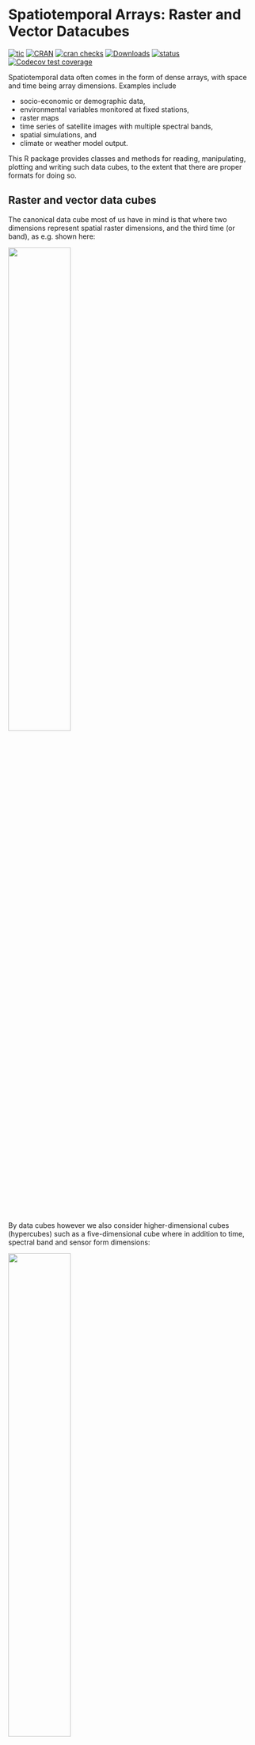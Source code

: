
# Spatiotemporal Arrays: Raster and Vector Datacubes

<!-- badges: start -->

[![tic](https://github.com/r-spatial/stars/workflows/tic/badge.svg?branch=main)](https://github.com/r-spatial/stars/actions)
[![CRAN](https://www.r-pkg.org/badges/version/stars)](https://cran.r-project.org/package=stars)
[![cran
checks](https://cranchecks.info/badges/worst/stars)](https://cran.r-project.org/web/checks/check_results_stars.html)
[![Downloads](https://cranlogs.r-pkg.org/badges/stars?color=brightgreen)](https://www.r-pkg.org/pkg/stars)
[![status](https://tinyverse.netlify.com/badge/stars)](https://CRAN.R-project.org/package=stars)
[![Codecov test
coverage](https://codecov.io/gh/r-spatial/stars/branch/main/graph/badge.svg)](https://app.codecov.io/gh/r-spatial/stars?branch=main)
<!-- badges: end -->

Spatiotemporal data often comes in the form of dense arrays, with space
and time being array dimensions. Examples include

  - socio-economic or demographic data,
  - environmental variables monitored at fixed stations,
  - raster maps
  - time series of satellite images with multiple spectral bands,
  - spatial simulations, and
  - climate or weather model output.

This R package provides classes and methods for reading, manipulating,
plotting and writing such data cubes, to the extent that there are
proper formats for doing so.

## Raster and vector data cubes

The canonical data cube most of us have in mind is that where two
dimensions represent spatial raster dimensions, and the third time (or
band), as e.g. shown here:

<img src="https://raw.githubusercontent.com/r-spatial/stars/master/images/cube1.png" width="50%" />

By data cubes however we also consider higher-dimensional cubes
(hypercubes) such as a five-dimensional cube where in addition to time,
spectral band and sensor form dimensions:

<img src="https://raw.githubusercontent.com/r-spatial/stars/master/images/cube2.png" width="50%" />

or lower-dimensional cubes such as a raster image:

``` r
suppressPackageStartupMessages(library(dplyr))
library(stars)
# Loading required package: abind
# Loading required package: sf
# Linking to GEOS 3.10.1, GDAL 3.4.0, PROJ 8.2.0; sf_use_s2() is TRUE
tif = system.file("tif/L7_ETMs.tif", package = "stars")
read_stars(tif) %>%
  slice(index = 1, along = "band") %>%
  plot()
```

![](man/figures/README-plot1-1.png)<!-- -->

Raster data do not need to be regular and aligned with North/East, and
package `stars` supports besides *regular* also *rotated*, *sheared*,
*rectilinear* and *curvilinear* rasters:

![](man/figures/README-plot2-1.png)<!-- -->

Vector data cubes arise when we do not have two regularly discretized
spatial dimensions, but a single dimension that points to distinct
spatial feature geometries, such as polygons (e.g. denoting
administrative regions):

<img src="https://raw.githubusercontent.com/r-spatial/stars/master/images/cube3.png" width="50%" />

or points (e.g. denoting sensor locations):

<img src="https://raw.githubusercontent.com/r-spatial/stars/master/images/cube4.png" width="50%" />

NetCDF’s CF-convention calls this a [discrete
axis](https://cfconventions.org/Data/cf-conventions/cf-conventions-1.8/cf-conventions.html#discrete-axis).

## NetCDF, GDAL

`stars` provides two functions to read data: `read_ncdf` and
`read_stars`, where the latter reads through GDAL. (In the future, both
will be integrated in `read_stars`.) For reading NetCDF files, package
`RNetCDF` is used, for reading through GDAL, package `sf` provides the
binary linking to GDAL.

For vector and raster operations, `stars` uses as much as possible the
routines available in GDAL and PROJ (e.g. `st_transform`, `rasterize`,
`polygonize`, `warp`). Read more about this in the vignette on
[vector-raster conversions, reprojection,
warping](https://r-spatial.github.io/stars/articles/stars5.html).

## Out-of-memory (on-disk) rasters

Package `stars` provides `stars_proxy` objects (currently only when read
through GDAL), which contain only the dimensions metadata and pointers
to the files on disk. These objects work lazily: reading and processing
data is postponed to the moment that pixels are really needed (at plot
time, or when writing to disk), and is done at the lowest spatial
resolution possible that still fulfills the resolution of the graphics
device. More details are found in the [stars proxy
vignette](https://r-spatial.github.io/stars/articles/stars2.html).

The following methods are currently available for `stars_proxy` objects:

``` r
methods(class = "stars_proxy")
#  [1] [               [[<-            [<-             adrop          
#  [5] aggregate       aperm           as.data.frame   c              
#  [9] coerce          dim             droplevels      filter         
# [13] hist            initialize      is.na           Math           
# [17] merge           mutate          Ops             plot           
# [21] predict         print           pull            rename         
# [25] select          show            slice           slotsFromS3    
# [29] split           st_apply        st_as_sf        st_as_stars    
# [33] st_crop         st_dimensions<- st_downsample   st_mosaic      
# [37] st_redimension  st_sample       st_set_bbox     transmute      
# [41] write_stars    
# see '?methods' for accessing help and source code
```

## Raster and vector time series analysis example

In the following, a curvilinear grid with hourly precipitation values of
a hurricane is imported and the first 12 time steps are plotted:

``` r
prec_file = system.file("nc/test_stageiv_xyt.nc", package = "stars")
(prec = read_ncdf(prec_file, curvilinear = c("lon", "lat"), ignore_bounds = TRUE))
# no 'var' specified, using Total_precipitation_surface_1_Hour_Accumulation
# other available variables:
#  time_bounds, lon, lat, time
# No projection information found in nc file. 
#  Coordinate variable units found to be degrees, 
#  assuming WGS84 Lat/Lon.
# stars object with 3 dimensions and 1 attribute
# attribute(s):
#                                            Min. 1st Qu. Median     Mean 3rd Qu.
# Total_precipitation_surface_1_... [kg/m^2]    0       0   0.75 4.143009    4.63
#                                              Max.
# Total_precipitation_surface_1_... [kg/m^2] 163.75
# dimension(s):
#      from  to                  offset   delta  refsys point
# x       1  87                      NA      NA  WGS 84    NA
# y       1 118                      NA      NA  WGS 84    NA
# time    1  23 2018-09-13 19:00:00 UTC 1 hours POSIXct    NA
#                              values x/y
# x    [87x118] -80.6113,...,-74.8822 [x]
# y      [87x118] 32.4413,...,37.6193 [y]
# time                           NULL    
# curvilinear grid
sf::read_sf(system.file("gpkg/nc.gpkg", package = "sf"), "nc.gpkg") %>%
  st_transform(st_crs(prec)) -> nc # transform from NAD27 to WGS84
nc_outline = st_union(st_geometry(nc))
plot_hook = function() plot(nc_outline, border = 'red', add = TRUE)
prec %>%
  slice(index = 1:12, along = "time") %>%
  plot(downsample = c(3, 3, 1), hook = plot_hook)
```

![](man/figures/README-plot3-1.png)<!-- -->

and next, intersected with with the counties of North Carolina, where
the maximum precipitation intensity was obtained per county, and
plotted:

``` r
a = aggregate(prec, by = nc, FUN = max)
plot(a, max.plot = 23, border = 'grey', lwd = .5)
```

![](man/figures/README-plot4-1.png)<!-- -->

We can integrate over (reduce) time, for instance to find out *when* the
maximum precipitation occurred. The following code finds the time index,
and then the corresponding time value:

``` r
index_max = function(x) ifelse(all(is.na(x)), NA, which.max(x))
st_apply(a, "geom", index_max) %>%
  mutate(when = st_get_dimension_values(a, "time")[.$index_max]) %>%
  select(when) %>%
  plot(key.pos = 1, main = "time of maximum precipitation")
```

![](man/figures/README-plot5-1.png)<!-- -->

## Other packages for data cubes

### [`gdalcubes`](https://github.com/appelmar/gdalcubes_R/)

Package `gdalcubes` can be used to create data cubes (or functions from
them) from image collections, sets of multi-band images with varying

  - spatial resolution
  - spatial extent
  - coordinate reference systems (e.g., spread over multiple UTM zones)
  - observation times

and does this by resampling and/or aggregating over space and/or time.
It reuses GDAL VRT’s and gdalwarp for spatial resampling and/or warping,
and handles temporal resampling or aggregation itself.

### [`ncdfgeom`](https://github.com/USGS-R/ncdfgeom)

`ncdfgeom` reads and writes vector data cubes from and to netcdf files
in a standards-compliant way.

### [`raster`](https://github.com/rspatial/raster/)

Package `raster` is a powerful package for handling raster maps and
stacks of raster maps both in memory and on disk, but does not address

  - non-raster time series,
  - multi-attribute rasters time series
  - rasters with mixed type attributes (e.g., numeric, logical, factor,
    POSIXct)
  - rectilinear or curvilinear rasters

A list of `stars` commands matching existing `raster` commands is found
in this
[wiki](https://github.com/r-spatial/stars/wiki/How-%60raster%60-functions-map-to-%60stars%60-functions).
A list of translations in the opposite direction (from `stars` to
`raster`) still needs to be made.

## Other `stars` resources:

  - blog posts: [first](https://r-spatial.org/r/2017/11/23/stars1.html),
    [second](https://www.r-spatial.org/r/2018/03/22/stars2.html),
    [third](https://www.r-spatial.org/r/2018/03/23/stars3.html)
  - vignettes:
    [first](https://r-spatial.github.io/stars/articles/stars1.html),
    [second](https://r-spatial.github.io/stars/articles/stars2.html),
    [third](https://r-spatial.github.io/stars/articles/stars3.html),
    [fourth](https://r-spatial.github.io/stars/articles/stars4.html),
    [fifth](https://r-spatial.github.io/stars/articles/stars5.html)
  - the original [R Consortium
    proposal](https://github.com/edzer/stars/blob/master/PROPOSAL.md).

### Acknowledgment

This project has been realized with financial
[support](https://www.r-consortium.org/blog/2017/04/03/q1-2017-isc-grants)
from the

<a href="https://www.r-consortium.org/projects/awarded-projects">
<img src="http://pebesma.staff.ifgi.de/RConsortium_Horizontal_Pantone.png" width="400">
</a>
